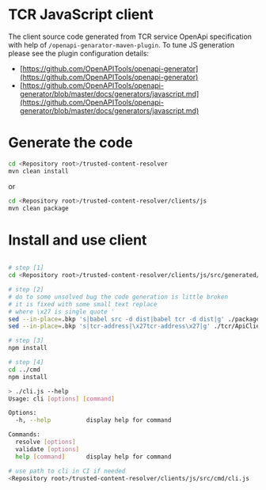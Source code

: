 # TCR JavaScript client


The client source code generated from TCR service OpenApi specification with help of `/openapi-genarator-maven-plugin`. To tune JS generation please see the plugin
configuration details:
- [https://github.com/OpenAPITools/openapi-generator](https://github.com/OpenAPITools/openapi-generator)
- [https://github.com/OpenAPITools/openapi-generator/blob/master/docs/generators/javascript.md](https://github.com/OpenAPITools/openapi-generator/blob/master/docs/generators/javascript.md)

# Generate the code

```bash
cd <Repository root>/trusted-content-resolver
mvn clean install
```
or 

```bash
cd <Repository root>/trusted-content-resolver/clients/js
mvn clean package
```

# Install and use client

```bash

# step [1]
cd <Repository root>/trusted-content-resolver/clients/js/src/generated/

# step [2]
# do to some unsolved bug the code generation is little broken
# it is fixed with some small text replace 
# where \x27 is single quote '
sed --in-place=.bkp 's|babel src -d dist|babel tcr -d dist|g' ./package.json
sed --in-place=.bkp 's|tcr-address|\x27tcr-address\x27|g' ./tcr/ApiClient.js

# step [3]
npm install

# step [4]
cd ../cmd
npm install

> ./cli.js --help
Usage: cli [options] [command]

Options:
  -h, --help          display help for command

Commands:
  resolve [options]
  validate [options]
  help [command]      display help for command

# use path to cli in CI if needed
<Repository root>/trusted-content-resolver/clients/js/src/cmd/cli.js
```


